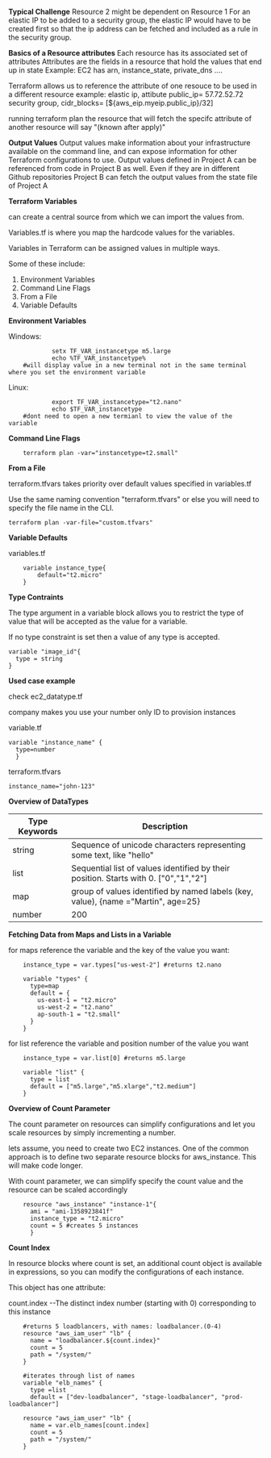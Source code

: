 **Typical Challenge**
Resource 2 might be dependent on Resource 1
For an elastic IP to be added to a security group, the elastic IP would have to be created first so that the ip address can be fetched and included as a rule in the security group. 

**Basics of a Resource attributes**
Each resource has its associated set of attributes 
Attributes are the fields in a resource that hold the values that end up in state 
Example: EC2 has arn, instance_state, private_dns .... 

Terraform allows us to reference the attribute of one resouce to be used in a different resource
example: elastic ip, attibute public_ip= 57.72.52.72 
security group, cidr_blocks= [${aws_eip.myeip.public_ip}/32]

running terraform plan the resource that will fetch the specifc attribute of another resource will say "(known after apply)"

**Output Values**
Output values make information about your infrastructure available on the command line, and can expose information for other Terraform configurations to use. 
Output values defined in Project A can be referenced from code in Project B as well. Even if they are in different Github repositories
Project B can fetch the output values from the state file of Project A

**Terraform Variables** 

can create a central source from which we can import the values from.  

Variables.tf is where you map the hardcode values for the variables. 

Variables in Terraform can be assigned values in multiple ways. 

Some of these include: 
1. Environment Variables
2. Command Line Flags  
3. From a File
4. Variable Defaults

**Environment Variables**

Windows:

                setx TF_VAR_instancetype m5.large 
                echo %TF_VAR_instancetype% 
        #will display value in a new terminal not in the same terminal where you set the environment variable

Linux:

                export TF_VAR_instancetype="t2.nano"
                echo $TF_VAR_instancetype 
        #dont need to open a new termianl to view the value of the variable


**Command Line Flags**

        terraform plan -var="instancetype=t2.small"

**From a File** 


terraform.tfvars takes priority over default values specified in variables.tf 

Use the same naming convention "terraform.tfvars" or else you will need to specify the file name in the CLI. 

    terraform plan -var-file="custom.tfvars"

**Variable Defaults** 

variables.tf 

        variable instance_type{
            default="t2.micro"
        }


**Type Contraints** 

The type argument in a variable block allows you to restrict the type of value that will be accepted as the value for a variable. 

If no type constraint is set then a value of any type is accepted. 

    variable "image_id"{
      type = string
    }

**Used case example**

check ec2_datatype.tf

company makes you use your number only ID to provision instances

variable.tf

    variable "instance_name" {
      type=number
      }

terraform.tfvars

    instance_name="john-123"

**Overview of DataTypes**

| Type Keywords | Description |
| - | - |
| string | Sequence of unicode characters representing some text, like "hello" |
| list | Sequential list of values identified by their position. Starts with 0. ["0","1","2"] |
| map | group of values identified by named labels (key, value), {name ="Martin", age=25} |
| number | 200 |

**Fetching Data from Maps and Lists in a Variable**

for maps reference the variable and the key of the value you want:

        instance_type = var.types["us-west-2"] #returns t2.nano
    
        variable "types" {
          type=map
          default = {
            us-east-1 = "t2.micro"
            us-west-2 = "t2.nano" 
            ap-south-1 = "t2.small"
          }
        }

for list reference the variable and position number of the value you want

        instance_type = var.list[0] #returns m5.large
      
        variable "list" {
          type = list
          default = ["m5.large","m5.xlarge","t2.medium"]
        }

**Overview of Count Parameter**

The count parameter on resources can simplify configurations and let you scale resources by simply incrementing a number.

lets assume, you need to create two EC2 instances. One of the common approach is to define two separate resource blocks for aws_instance. This will make code longer.

With count parameter, we can simplify specify the count value and the resource can be scaled accordingly

        resource "aws_instance" "instance-1"{
          ami = "ami-1358923841f"
          instance_type = "t2.micro"
          count = 5 #creates 5 instances
          }

**Count Index**

In resource blocks where count is set, an additional count object is available in expressions, so you can modify the configurations of each instance.

This object has one attribute:

count.index --The distinct index number (starting with 0) corresponding to this instance

        #returns 5 loadblancers, with names: loadbalancer.(0-4)
        resource "aws_iam_user" "lb" {
          name = "loadbalancer.${count.index}" 
          count = 5
          path = "/system/"
        }

        #iterates through list of names
        variable "elb_names" {
          type =list
          default = ["dev-loadbalancer", "stage-loadbalancer", "prod-loadbalancer"]

        resource "aws_iam_user" "lb" {
          name = var.elb_names[count.index]
          count = 5
          path = "/system/"
        }
          







